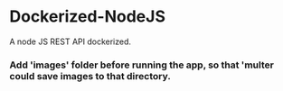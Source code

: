 # Dockerized-NodeJS
A node JS REST API dockerized.

### Add 'images' folder before running the app, so that 'multer could save images to that directory.
